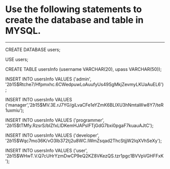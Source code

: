 # Use the following statements to create the database and table in MYSQL.
______________________________________________________________________________________________________________________________________________________________________________________
CREATE DATABASE users;

USE users;

CREATE TABLE usersInfo (username VARCHAR(20), upass VARCHAR(50));

INSERT INTO usersInfo VALUES ('admin', '$2b$15$Rtche7/Hfpmxhc.6CWedpuwLoAuufyUs49SgMkjZevmyLKUaAuEL6');

INSERT INTO usersInfo VALUES ('manager','$2b$15$MV.3E.rJ7YG/giLvaCFe1eYZmK6BLIXU3hNmtaWw8Y7/teR1uxmiu');

INSERT INTO usersInfo VALUES ('programmer', '$2b$15$tTMfy.RzsrS/bIZfxLIDKemHJAPsIFTjGdG7bxi0pgaF7kuauAJtC');

INSERT INTO usersInfo VALUES ('developer', '$2b$15$Wqc7mo36K/vO3Ib372tj2u8WC.IWmZsqad2ThcStjjW2IqXVhSeXy');

INSERT INTO usersInfo VALUES ('user', '$2b$15$WHwT.V.Q7cUHrYzmDwCP9eQ2KZ8VKezQS.tzr1pgc1BVVpVGHFFxK');
